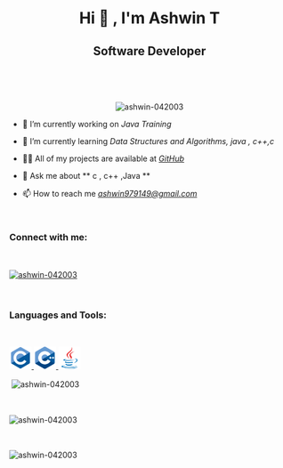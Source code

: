 <h1 align="center">Hi 👋 , I'm Ashwin T</h1>
<h2 align="center" >Software Developer</h2> <br>
<p align="center">
<br>

<p align="center"> <img src="https://blog.zohowebstatic.com/sites/zblogs/images/cliq/new-converted-2019-08.gif" alt="ashwin-042003" height =400 width=400/> </p>

- 🔭 I’m currently working on *Java Training*

- 🌱 I’m currently learning *Data Structures and Algorithms, java , c++,c*

- 👨‍💻 All of my projects are available at [*GitHub*](https://github.com/ashwin-042003)
  
- 💬 Ask me about ** c , c++ ,Java **

- 📫 How to reach me *ashwin979149@gmail.com*

<br>
<h3 align="left">Connect with me:</h3>
<br>
<p align="left">
<a href="##" target="blank"><img align="center" src="https://raw.githubusercontent.com/rahuldkjain/github-profile-readme-generator/master/src/images/icons/Social/linked-in-alt.svg" alt="ashwin-042003" height="30" width="40" /></a>
</p><br>

<h3 align="left">Languages and Tools:</h3>
<br>
<p align="left"> <a href="https://www.cprogramming.com/" target="_blank" rel="noreferrer"> <img src="https://raw.githubusercontent.com/devicons/devicon/master/icons/c/c-original.svg" alt="c" width="40" height="40"/> </a> <a href="https://www.w3schools.com/cpp/" target="_blank" rel="noreferrer"> <img src="https://raw.githubusercontent.com/devicons/devicon/master/icons/cplusplus/cplusplus-original.svg" alt="cplusplus" width="40" height="40"/> </a> <a href="https://www.java.com" target="_blank" rel="noreferrer"> <img src="https://raw.githubusercontent.com/devicons/devicon/master/icons/java/java-original.svg" alt="java" width="40" height="40"/> </a> </p>

<p>&nbsp;<img align="center" src="https://github-readme-stats.vercel.app/api?username=ashwin-042003&show_icons=true&theme=dark&locale=en" alt="ashwin-042003" /></p><br>

<p><img align="center" src="https://github-readme-streak-stats.herokuapp.com/?user=ashwin-042003&theme=dark" alt="ashwin-042003" /></p><br/>

<p><img align="center" src="https://github-readme-stats.vercel.app/api/top-langs?username=ashwin-042003&show_icons=true&theme=dark&locale=en&layout=compact" alt="ashwin-042003" /></p><br>
</p>
